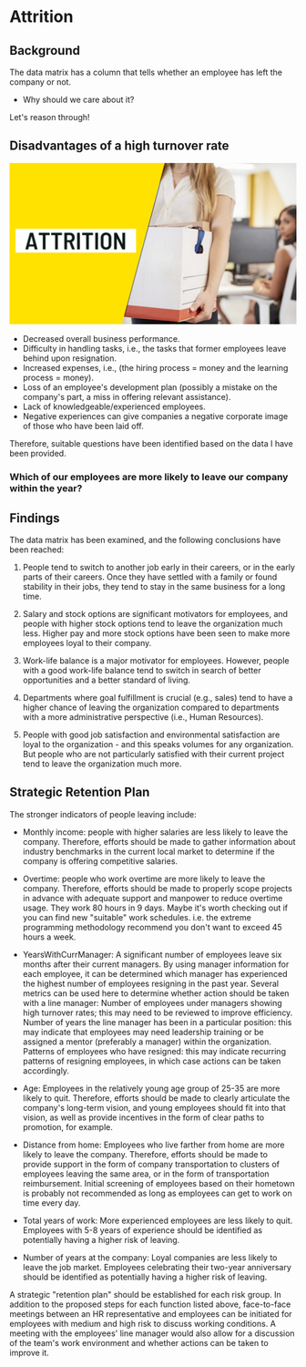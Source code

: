 # Attrition

## Background
The data matrix has a column that tells whether an employee has left the company or not. 
* Why should we care about it?

Let's reason through! 


## Disadvantages of a high turnover rate

![img.png](img.png)
* Decreased overall business performance.
* Difficulty in handling tasks, i.e., the tasks that former employees leave behind upon resignation.
* Increased expenses, i.e., (the hiring process = money and the learning process = money).
* Loss of an employee's development plan (possibly a mistake on the company's part, a miss in offering relevant assistance).
* Lack of knowledgeable/experienced employees.
* Negative experiences can give companies a negative corporate image of those who have been laid off. 

Therefore, suitable questions have been identified based on the data I have been provided.



### Which of our employees are more likely to leave our company within the year?

## Findings

The data matrix has been examined, and the following conclusions have been reached:

1. People tend to switch to another job early in their careers, or in the early parts of their careers. Once they have settled with a family or found stability in their jobs, they tend to stay in the same business for a long time.

2. Salary and stock options are significant motivators for employees, and people with higher stock options tend to leave the organization much less. Higher pay and more stock options have been seen to make more employees loyal to their company.

3. Work-life balance is a major motivator for employees. However, people with a good work-life balance tend to switch in search of better opportunities and a better standard of living.

4. Departments where goal fulfillment is crucial (e.g., sales) tend to have a higher chance of leaving the organization compared to departments with a more administrative perspective (i.e., Human Resources).

5. People with good job satisfaction and environmental satisfaction are loyal to the organization - and this speaks volumes for any organization. But people who are not particularly satisfied with their current project tend to leave the organization much more.


## Strategic Retention Plan
The stronger indicators of people leaving include:

* Monthly income: people with higher salaries are less likely to leave the company. Therefore, efforts should be made to gather information about industry benchmarks in the current local market to determine if the company is offering competitive salaries.

* Overtime: people who work overtime are more likely to leave the company. Therefore, efforts should be made to properly scope projects in advance with adequate support and manpower to reduce overtime usage.  They work 80 hours in 9 days. Maybe it's worth checking out if you can find new "suitable" work schedules.
i.e. the extreme programming methodology recommend you don't want to exceed 45 hours a week.

* YearsWithCurrManager: A significant number of employees leave six months after their current managers. By using manager information for each employee, it can be determined which manager has experienced the highest number of employees resigning in the past year.
Several metrics can be used here to determine whether action should be taken with a line manager:
Number of employees under managers showing high turnover rates; this may need to be reviewed to improve efficiency.
Number of years the line manager has been in a particular position: this may indicate that employees may need leadership training or be assigned a mentor (preferably a manager) within the organization.
Patterns of employees who have resigned: this may indicate recurring patterns of resigning employees, in which case actions can be taken accordingly.

* Age: Employees in the relatively young age group of 25-35 are more likely to quit. Therefore, efforts should be made to clearly articulate the company's long-term vision, and young employees should fit into that vision, as well as provide incentives in the form of clear paths to promotion, for example.

* Distance from home: Employees who live farther from home are more likely to leave the company. Therefore, efforts should be made to provide support in the form of company transportation to clusters of employees leaving the same area, or in the form of transportation reimbursement. Initial screening of employees based on their hometown is probably not recommended as long as employees can get to work on time every day.

* Total years of work: More experienced employees are less likely to quit. Employees with 5-8 years of experience should be identified as potentially having a higher risk of leaving.

* Number of years at the company: Loyal companies are less likely to leave the job market. Employees celebrating their two-year anniversary should be identified as potentially having a higher risk of leaving.

A strategic "retention plan" should be established for each risk group. In addition to the proposed steps for each function listed above, face-to-face meetings between an HR representative and employees can be initiated for employees with medium and high risk to discuss working conditions. A meeting with the employees' line manager would also allow for a discussion of the team's work environment and whether actions can be taken to improve it.

